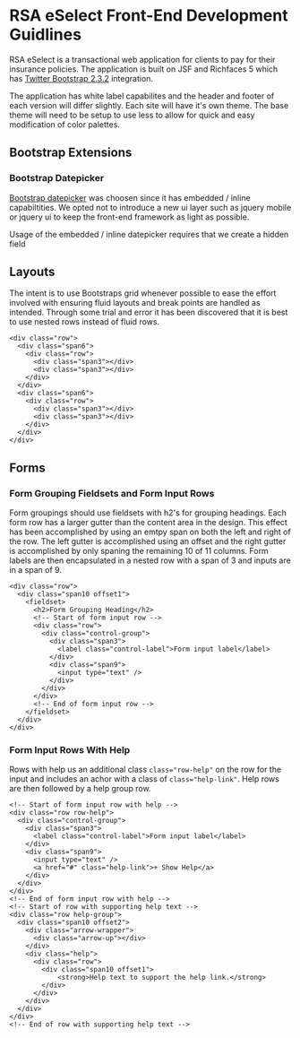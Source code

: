 # RSA eSelect Front-End Development Guidlines
RSA eSelect is a transactional web application for clients to pay for their insurance policies. The application is built on JSF and Richfaces 5 which has [Twitter Bootstrap 2.3.2](http://getbootstrap.com/2.3.2/) integration. 

The application has white label capabilites and the header and footer of each version will differ slightly. Each site will have it's own theme. The base theme will need to be setup to use less to allow for quick and easy modification of color palettes.

## Bootstrap Extensions

### Bootstrap Datepicker
[Bootstrap datepicker](http://eternicode.github.io/bootstrap-datepicker/?markup=input&format=&weekStart=&startDate=&endDate=&startView=0&minViewMode=0&todayBtn=false&language=en&orientation=auto&multidate=&multidateSeparator=&keyboardNavigation=on&forceParse=on#sandbox) was choosen since it has embedded / inline capabiltities. We opted not to introduce a new ui layer such as jquery mobile or jquery ui to keep the front-end framework as light as possible. 

Usage of the embedded / inline datepicker requires that we create a hidden field

## Layouts
The intent is to use Bootstraps grid whenever possible to ease the effort involved with ensuring fluid layouts and break points are handled as intended. Through some trial and error it has been discovered that it is best to use nested rows instead of fluid rows.
    

    <div class="row">
      <div class="span6">
        <div class="row">
          <div class="span3"></div>
          <div class="span3"></div>
        </div>
      </div>
      <div class="span6">
        <div class="row">
          <div class="span3"></div>
          <div class="span3"></div>
        </div>
      </div>
    </div>
    
## Forms

### Form Grouping Fieldsets and Form Input Rows
Form groupings should use fieldsets with h2's for grouping headings. Each form row has a larger gutter than the content area in the design. This effect has been accomplished by using an emtpy span on both the left and right of the row. The left gutter is accomplished using an offset and the right gutter is accomplished by only spaning the remaining 10 of 11 columns. Form labels are then encapsulated in a nested row with a span of 3 and inputs are in a span of 9. 

  
    <div class="row">
      <div class="span10 offset1">
        <fieldset>
          <h2>Form Grouping Heading</h2>
          <!-- Start of form input row -->
          <div class="row">   
            <div class="control-group">
              <div class="span3">
                <label class="control-label">Form input label</label>
              </div>
              <div class="span9">
                <input type="text" />
              </div>
            </div>
          </div>
          <!-- End of form input row -->
        </fieldset>
      </div>
    </div>

### Form Input Rows With Help
Rows with help us an additional class `class="row-help"` on the row for the input and includes an achor with a class of `class="help-link"`. Help rows are then followed by a help group row.


    <!-- Start of form input row with help -->
    <div class="row row-help">   
      <div class="control-group">
        <div class="span3">
          <label class="control-label">Form input label</label>
        </div>
        <div class="span9">
          <input type="text" />
          <a href="#" class="help-link">+ Show Help</a>
        </div>
      </div>
    </div>
    <!-- End of form input row with help -->
    <!-- Start of row with supporting help text -->
    <div class="row help-group">
      <div class="span10 offset2">
        <div class="arrow-wrapper">
          <div class="arrow-up"></div>
        </div>
        <div class="help">
          <div class="row">
            <div class="span10 offset1">
                <strong>Help text to support the help link.</strong>
            </div>
          </div>
        </div>
      </div>
    </div>
    <!-- End of row with supporting help text -->

